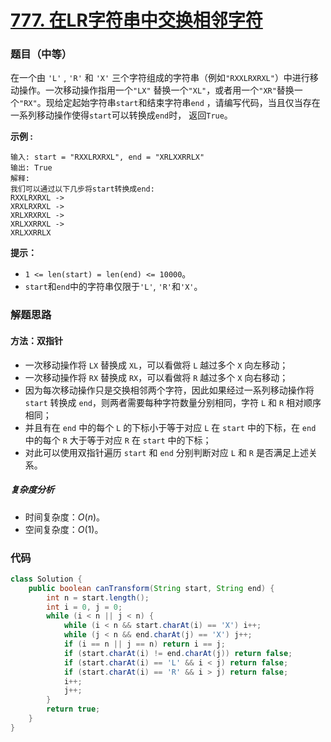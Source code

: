 # [777. 在LR字符串中交换相邻字符](https://leetcode.cn/problems/swap-adjacent-in-lr-string/)

### 题目（中等）

在一个由 `'L'` , `'R'` 和 `'X'` 三个字符组成的字符串（例如`"RXXLRXRXL"`）中进行移动操作。一次移动操作指用一个`"LX"`
替换一个`"XL"`，或者用一个`"XR"`替换一个`"RX"`。现给定起始字符串`start`和结束字符串`end`
，请编写代码，当且仅当存在一系列移动操作使得`start`可以转换成`end`时， 返回`True`。

**示例 :**

```
输入: start = "RXXLRXRXL", end = "XRLXXRRLX"
输出: True
解释:
我们可以通过以下几步将start转换成end:
RXXLRXRXL ->
XRXLRXRXL ->
XRLXRXRXL ->
XRLXXRRXL ->
XRLXXRRLX
```

**提示：**

* `1 <= len(start) = len(end) <= 10000`。
* `start`和`end`中的字符串仅限于`'L'`, `'R'`和`'X'`。

### 解题思路

#### 方法：双指针

- 一次移动操作将 `LX` 替换成 `XL`，可以看做将 `L` 越过多个 `X` 向左移动；
- 一次移动操作将 `RX` 替换成 `RX`，可以看做将 `R` 越过多个 `X` 向右移动；
- 因为每次移动操作只是交换相邻两个字符，因此如果经过一系列移动操作将 `start` 转换成 `end`，则两者需要每种字符数量分别相同，字符 `L` 和 `R` 相对顺序相同；
- 并且有在 `end` 中的每个 `L` 的下标小于等于对应 `L` 在 `start` 中的下标，在 `end` 中的每个 `R` 大于等于对应 `R` 在 `start` 中的下标；
- 对此可以使用双指针遍历 `start` 和 `end` 分别判断对应 `L` 和 `R` 是否满足上述关系。

##### 复杂度分析

- 时间复杂度：$O(n)$。
- 空间复杂度：$O(1)$。

### 代码

```java
class Solution {
    public boolean canTransform(String start, String end) {
        int n = start.length();
        int i = 0, j = 0;
        while (i < n || j < n) {
            while (i < n && start.charAt(i) == 'X') i++;
            while (j < n && end.charAt(j) == 'X') j++;
            if (i == n || j == n) return i == j;
            if (start.charAt(i) != end.charAt(j)) return false;
            if (start.charAt(i) == 'L' && i < j) return false;
            if (start.charAt(i) == 'R' && i > j) return false;
            i++;
            j++;
        }
        return true;
    }
}
```

